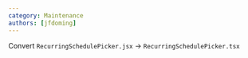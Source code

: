 ```yaml
---
category: Maintenance
authors: [jfdoming]
---
```


Convert `RecurringSchedulePicker.jsx` -> `RecurringSchedulePicker.tsx`
